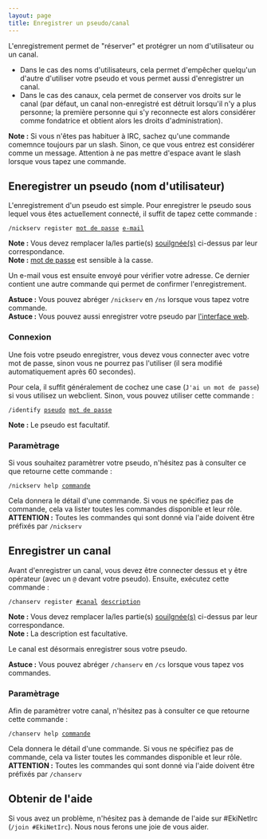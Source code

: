 ```yaml
---
layout: page
title: Enregistrer un pseudo/canal
---
```


L'enregistrement permet de "réserver" et protégrer un nom d'utilisateur ou un canal.

* Dans le cas des noms d'utilisateurs, cela permet d'empêcher quelqu'un d'autre d'utiliser votre pseudo et vous permet aussi d'enregistrer un canal.
* Dans le cas des canaux, cela permet de conserver vos droits sur le canal (par défaut, un canal non-enregistré est détruit lorsqu'il n'y a plus personne; la première personne qui s'y reconnecte est alors considérer comme fondatrice et obtient alors les droits d'administration).

**Note :** Si vous n'êtes pas habituer à IRC, sachez qu'une commande comemnce toujours par un slash. Sinon, ce que vous entrez est considérer comme un message. Attention à ne pas mettre d'espace avant le slash lorsque vous tapez une commande.

## Eneregistrer un pseudo (nom d'utilisateur)
L'enregistrement d'un pseudo est simple. Pour enregistrer le pseudo sous lequel vous êtes actuellement connecté, il suffit de tapez cette commande :
<pre><code>/nickserv register <u>mot de passe</u> <u>e-mail</u>
</code></pre>

**Note :** Vous devez remplacer la/les partie(s) <u>souilgnée(s)</u> ci-dessus par leur correspondance.  
**Note :** <u>mot de passe</u> est sensible à la casse.

Un e-mail vous est ensuite envoyé pour vérifier votre adresse. Ce dernier contient une autre commande qui permet de confirmer l'enregistrement.

**Astuce :** Vous pouvez abréger `/nickserv` en `/ns` lorsque vous tapez votre commande.  
**Astuce :** Vous pouvez aussi enregistrer votre pseudo par [l'interface web](http://services.ekinetirc.fr.nf/register).

### Connexion
Une fois votre pseudo enregistrer, vous devez vous connecter avec votre mot de passe, sinon vous ne pourrez pas l'utiliser (il sera modifié automatiquement après 60 secondes).

Pour cela, il suffit généralement de cochez une case (`J'ai un mot de passe`) si vous utilisez un webclient. Sinon, vous pouvez utiliser cette commande :
<pre><code>/identify <u>pseudo</u> <u>mot de passe</u>
</code></pre>

**Note :** Le pseudo est facultatif.

### Paramètrage
Si vous souhaitez paramètrer votre pseudo, n'hésitez pas à consulter ce que retourne cette commande :
<pre><code>/nickserv help <u>commande</u>
</code></pre>

Cela donnera le détail d'une commande. Si vous ne spécifiez pas de commande, cela va lister toutes les commandes disponible et leur rôle.  
**ATTENTION :** Toutes les commandes qui sont donné via l'aide doivent être préfixés par `/nickserv`

## Enregistrer un canal
Avant d'enregistrer un canal, vous devez être connecter dessus et y être opérateur (avec un `@` devant votre pseudo).
Ensuite, exécutez cette commande :
<pre><code>/chanserv register <u>#canal</u> <u>description</u>
</code></pre>

**Note :** Vous devez remplacer la/les partie(s) <u>souilgnée(s)</u> ci-dessus par leur correspondance.  
**Note :** La description est facultative.

Le canal est désormais enregistrer sous votre pseudo.

**Astuce :** Vous pouvez abréger `/chanserv` en `/cs` lorsque vous tapez vos commandes.

### Paramètrage
Afin de paramètrer votre canal, n'hésitez pas à consulter ce que retourne cette commande :
<pre><code>/chanserv help <u>commande</u>
</code></pre>

Cela donnera le détail d'une commande. Si vous ne spécifiez pas de commande, cela va lister toutes les commandes disponible et leur rôle.  
**ATTENTION :** Toutes les commandes qui sont donné via l'aide doivent être préfixés par `/chanserv`

## Obtenir de l'aide
Si vous avez un problème, n'hésitez pas à demande de l'aide sur #EkiNetIrc (`/join #EkiNetIrc`). Nous nous ferons une joie de vous aider.

